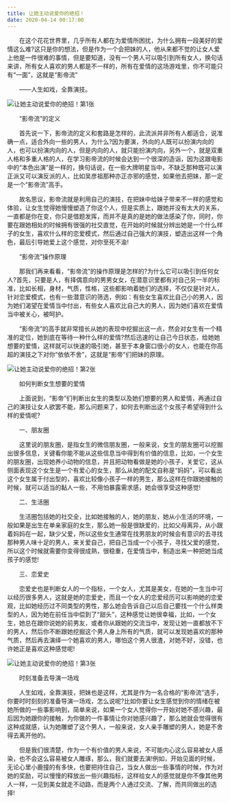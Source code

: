 ```yaml
---
title: 让她主动说爱你的绝招！
date: 2020-04-14 00:17:00
---
```




　　在这个花花世界里，几乎所有人都在为爱情所困扰，为什么拥有一段美好的爱情这么难?这只是你的想法，但是作为一个会把妹的人，他从来都不觉的让女人爱上他是一件很难的事情，但是要知道，没有一个男人可以吸引到所有女人，换句话来讲，所有女人喜欢的男人都是不一样的，所有在爱情的这场游戏里，你不可能只有“一面”，这就是“影帝流”

　　——人生如戏，全靠演技。

![让她主动说爱你的绝招！第1张](/img/940904c3eb903bede77f5de019f9a973.jpg)

　　“影帝流”的定义

　　首先说一下，影帝流的定义和套路是怎样的，此流派并非所有人都适合，说准确一点，适合外向一些的男人，为什么?因为要演，外向的人既可以扮演内向的人，也可以扮演内向的人，但是内向的人，就只能扮演内向，另外一个，就是双重人格和多重人格的人，在学习影帝流的时候会达到一个很深的造诣，因为这跟电影中的“本色出演”是一样的，换句话说，在一些大牌明星当中，不缺乏那种既可以演正派又可以演反派的人，比如吴彦祖那种亦正亦邪的感觉，如果他去把妹，那一定是一个“影帝流”高手。

　　故名思议，影帝流就是利用自己的演技，在把妹中给妹子带来不一样的感觉和体验，让女生觉得她慢慢塑造了你这个人，但是实质上，跟她并没有太大的关系，一直都是你在变，你只是借题发挥，而并不是真的是她的做法感染了你，同时，你要在跟她相处的时候拥有很强的社交直觉，在开始的时候就分辨出她是一个什么样子的女生，喜欢什么样的恋爱模式，然后通过自己强大的演技，塑造出这样一个角色，最后引导她爱上这个感觉，对你至死不渝!

　　“影帝流”操作原理

　　那我们再来看看，“影帝流”的操作原理是怎样的?为什么它可以吸引到任何女人?首先，只要是人，有择偶意向的男男女女，在潜意识里都有对自己另一半的标准，比如长相，身材，气质，性格，这些都影响着她们的选择，不仅仅是针对人，针对恋爱模式，也有一些潜意识的筛选，例如：有些女生喜欢比自己小的男人，因为她们渴望在爱情当中付出，有些女人喜欢比自己大的男人，因为她们喜欢在爱情当中被关心，被呵护。

　　“影帝流”的高手就非常擅长从她的表现中挖掘出这一点，然会对女生有一个精准的定位，她到底在等待一种什么样的爱情?然后迅速的让自己今日状态，给她她想要的爱情，这样就可以快速的吸引她，甚至于本身窗口很小的女人，也能在你高超的演技之下对你“依依不舍”，这就是“影帝”们把妹的原理。

![让她主动说爱你的绝招！第2张](/img/ea241a717086826e5d1b9934b07245c8.jpg)

　　如何判断女生想要的爱情

　　上面说到，“影帝”们判断出女生的类型以及她们想要的男人和爱情，再通过自己的演技让女人欲罢不能，那么问题来了，如何去判断出这个女孩子希望得到什么样的爱情呢?

　　一、朋友圈

　　这里说的朋友圈，是指女生的微信朋友圈，一般来说，女生的朋友圈可以挖掘出很多信息，关键看你能不能从这些信息当中得到有价值的信息，比如，一个女生的朋友圈，出现她养小动物的信息，并且把动物看做是她的小孩子，关爱它，这从侧面表现这个女生是一个有爱心的女生，那么从她的配文自称是“妈妈”，可以看出这个女生属于付出型的，喜欢比较像小孩子一样的男生，那么这样在你跟她接触的时候，就可以适当的黏人一些，不用怕暴露需求感，她会很享受这种感觉!

　　二、生活圈

　　生活圈包括她的社交全，比如她接触的人，她的朋友，她从小生活的环境，一般如果是出生在单亲家庭的女生，那么她一般是很缺爱的，比如父母离异，从小跟着妈妈在一起，缺少父爱，所以这些女生通常在找男朋友的时候会有意识的去寻找那种男人味十足的男人，来关爱自己，把自己当成一个小孩子，寻找父爱的感觉，所以这个时候就需要你变得很成熟，很稳重，在爱情当中，制造出来一种把她当成孩子的感觉!

　　三、恋爱史

　　恋爱史也是判断女人的一个指标，一个女人，尤其是美女，在她的一生当中可以经历很多男人，这就是她的恋爱史，而且一个女人的恋爱经历可以影响她的恋爱观，比如她经历过不同类型的男性，那么她会告诉自己以后自己要找一个什么样类型的人，因为她在前任当中偿到了“甜头”，这种感觉让她很幸福，比如，一个女生，她总在跟你说她的前男友，或者你从跟她的交流当中，发现让她一直都放不下的男人，然后你不断跟她挖掘这个男人身上所有的气质，就可以发现她喜欢的那种气质，然后再去演绎一个她喜欢的男人，哪怕这个男人很渣，对她不好，没错，也许她正是喜欢这种感觉呢!

![让她主动说爱你的绝招！第3张](/img/46eab9f38210a8e9b72e2cbea850ea03.jpg)

　　时刻准备去导演一场戏

　　人生如戏，全靠演技，把妹也是这样，尤其是作为一名合格的“影帝流”选手，你要时时刻刻的准备导演一场戏，怎么说呢?比如你要让女生感觉到你的情绪在被她所做的一些事影响到，简单来说，如果一个女人觉得你一开始对她不感兴趣，最后因为她跟你的接触，为你做的一件事情让你对她感兴趣了，那么她就会觉得很有这种成就感，认为她雕塑了这个男人，一般来说，女人亲手雕塑的男人，她是不舍得去离开他的。

　　但是我们很清楚，作为一个有价值的男人来说，不可能内心这么容易被女人感染，也不会这么容易被女人雕琢，那么，我们就要去演!例如，开始见面的时候，无论心里小鹿撞的有多快，也要把持住自己，当女人做出一些事情的时候，作为对她的奖励，可以慢慢的释放出一些兴趣指标，这样给女人的感觉就是你不像其他男人一样，一见到美女就走不动路，而是两个人通过交流、了解，而共同做出的选择!
